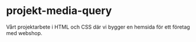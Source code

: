 # projekt-media-query
Vårt projektarbete i HTML och CSS där vi bygger en hemsida för ett företag med webshop.
